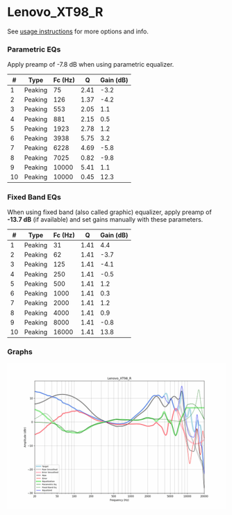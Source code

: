 # Lenovo_XT98_R
See [usage instructions](https://github.com/jaakkopasanen/AutoEq#usage) for more options and info.

### Parametric EQs
Apply preamp of -7.8 dB when using parametric equalizer.

|   # | Type    |   Fc (Hz) |    Q |   Gain (dB) |
|-----|---------|-----------|------|-------------|
|   1 | Peaking |        75 | 2.41 |        -3.2 |
|   2 | Peaking |       126 | 1.37 |        -4.2 |
|   3 | Peaking |       553 | 2.05 |         1.1 |
|   4 | Peaking |       881 | 2.15 |         0.5 |
|   5 | Peaking |      1923 | 2.78 |         1.2 |
|   6 | Peaking |      3938 | 5.75 |         3.2 |
|   7 | Peaking |      6228 | 4.69 |        -5.8 |
|   8 | Peaking |      7025 | 0.82 |        -9.8 |
|   9 | Peaking |     10000 | 5.41 |         1.1 |
|  10 | Peaking |     10000 | 0.45 |        12.3 |

### Fixed Band EQs
When using fixed band (also called graphic) equalizer, apply preamp of **-13.7 dB** (if available) and set gains manually with these parameters.

|   # | Type    |   Fc (Hz) |    Q |   Gain (dB) |
|-----|---------|-----------|------|-------------|
|   1 | Peaking |        31 | 1.41 |         4.4 |
|   2 | Peaking |        62 | 1.41 |        -3.7 |
|   3 | Peaking |       125 | 1.41 |        -4.1 |
|   4 | Peaking |       250 | 1.41 |        -0.5 |
|   5 | Peaking |       500 | 1.41 |         1.2 |
|   6 | Peaking |      1000 | 1.41 |         0.3 |
|   7 | Peaking |      2000 | 1.41 |         1.2 |
|   8 | Peaking |      4000 | 1.41 |         0.9 |
|   9 | Peaking |      8000 | 1.41 |        -0.8 |
|  10 | Peaking |     16000 | 1.41 |        13.8 |

### Graphs
![](./Lenovo_XT98_R.png)
